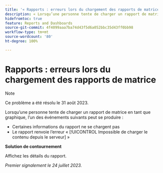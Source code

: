 ```yaml
---
title: '« Rapports : erreurs lors du chargement des rapports de matrice »'
description: « Lorsqu’une personne tente de charger un rapport de matrice, des problèmes peuvent se produire. »
hidefromtoc: true
feature: Reports and Dashboards
source-git-commit: 4f4099aaa7ba74d43f5d6a052bbc35d43ff0bb98
workflow-type: tm+mt
source-wordcount: '80'
ht-degree: 100%

---
```



# Rapports : erreurs lors du chargement des rapports de matrice

>[!NOTE]
>
>Ce problème a été résolu le 31 août 2023.

Lorsqu’une personne tente de charger un rapport de matrice en tant que graphique, l’un des événements suivants peut se produire :

* Certaines informations du rapport ne se chargent pas
* Le rapport renvoie l’erreur « [!UICONTROL Impossible de charger le contenu depuis le serveur] »

**Solution de contournement**

Affichez les détails du rapport.

_Premier signalement le 24 juillet 2023._

